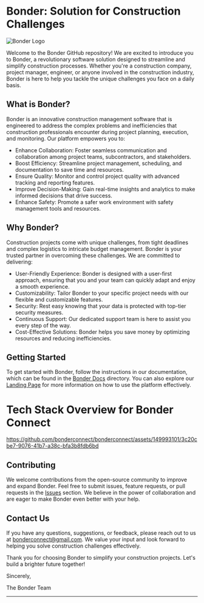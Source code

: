 # Bonder: Solution for Construction Challenges

![Bonder Logo](/path/to/our/logo.png)

Welcome to the Bonder GitHub repository! We are excited to introduce you to Bonder, a revolutionary software solution designed to streamline and simplify construction processes. Whether you're a construction company, project manager, engineer, or anyone involved in the construction industry, Bonder is here to help you tackle the unique challenges you face on a daily basis.

## What is Bonder?

Bonder is an innovative construction management software that is engineered to address the complex problems and inefficiencies that construction professionals encounter during project planning, execution, and monitoring. Our platform empowers you to:

- Enhance Collaboration: Foster seamless communication and collaboration among project teams, subcontractors, and stakeholders.
- Boost Efficiency: Streamline project management, scheduling, and documentation to save time and resources.
- Ensure Quality: Monitor and control project quality with advanced tracking and reporting features.
- Improve Decision-Making: Gain real-time insights and analytics to make informed decisions that drive success.
- Enhance Safety: Promote a safer work environment with safety management tools and resources.

## Why Bonder?

Construction projects come with unique challenges, from tight deadlines and complex logistics to intricate budget management. Bonder is your trusted partner in overcoming these challenges. We are committed to delivering:

- User-Friendly Experience: Bonder is designed with a user-first approach, ensuring that you and your team can quickly adapt and enjoy a smooth experience.
- Customizability: Tailor Bonder to your specific project needs with our flexible and customizable features.
- Security: Rest easy knowing that your data is protected with top-tier security measures.
- Continuous Support: Our dedicated support team is here to assist you every step of the way.
- Cost-Effective Solutions: Bonder helps you save money by optimizing resources and reducing inefficiencies.

## Getting Started

To get started with Bonder, follow the instructions in our documentation, which can be found in the [Bonder Docs](/docs) directory. You can also explore our [Landing Page](https://bonderconnect.com/) for more information on how to use the platform effectively.

# Tech Stack Overview for Bonder Connect

https://github.com/bonderconnect/bonderconnect/assets/149993101/3c20cbe7-9076-41b7-a38c-bfa3b8fdb6bd


## Contributing

We welcome contributions from the open-source community to improve and expand Bonder. Feel free to submit issues, feature requests, or pull requests in the [Issues](/issues) section. We believe in the power of collaboration and are eager to make Bonder even better with your help.

## Contact Us

If you have any questions, suggestions, or feedback, please reach out to us at [bonderconnect@gmail.com](mailto:bonderconnect@gmail.com). We value your input and look forward to helping you solve construction challenges effectively.

Thank you for choosing Bonder to simplify your construction projects. Let's build a brighter future together!

Sincerely,

The Bonder Team

---
